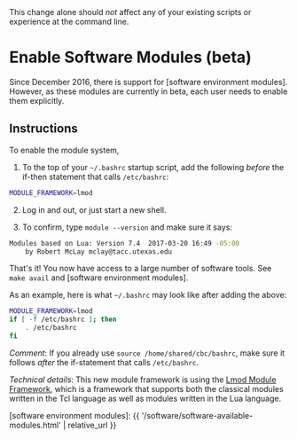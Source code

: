 <div class="alert alert-info" role="alert">
This change alone should <em>not</em> affect any of your existing scripts or experience at the command line.
</div>

# Enable Software Modules (beta)

Since December 2016, there is support for [software environment modules].  However, as these modules are currently in beta, each user needs to enable them explicitly.

## Instructions

To enable the module system,

1. To the top of your `~/.bashrc` startup script, add the following _before_ the if-then statement that calls `/etc/bashrc`:
```sh
MODULE_FRAMEWORK=lmod
```

2. Log in and out, or just start a new shell.

3. To confirm, type `module --version` and make sure it says:
```sh
Modules based on Lua: Version 7.4  2017-03-20 16:49 -05:00
    by Robert McLay mclay@tacc.utexas.edu
```
	
That's it!  You now have access to a large number of software tools.  See `make avail` and [software environment modules].


As an example, here is what `~/.bashrc` may look like after adding the above:
```sh
MODULE_FRAMEWORK=lmod
if [ -f /etc/bashrc ]; then
	. /etc/bashrc
fi
```

_Comment_: If you already use `source /home/shared/cbc/bashrc`, make sure it follows _after_ the if-statement that calls `/etc/bashrc`.


_Technical details_: This new module framework is using the [Lmod Module Framework](http://lmod.readthedocs.io/en/latest/), which is a framework that supports both the classical modules written in the Tcl language as well as modules written in the Lua language.


[software environment modules]: {{ '/software/software-available-modules.html' | relative_url }}
